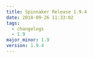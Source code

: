```yaml
---
title: Spinnaker Release 1.9.4
date: 2018-09-26 11:33:02
tags:
  - changelogs
  - 1.9
major_minor: 1.9
version: 1.9.4
---
```


<script src="https://gist.github.com/spinnaker-release/f206117b252a6d6b2d1f67a69bce8141.js"/>
